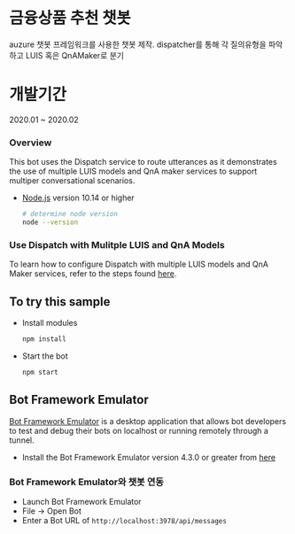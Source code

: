 # 금융상품 추천 챗봇

auzure 챗봇 프레임워크를 사용한 챗봇 제작.
dispatcher를 통해 각 질의유형을 파악하고 LUIS 혹은 QnAMaker로 분기

# 개발기간

2020.01 ~ 2020.02


### Overview

This bot uses the Dispatch service to route utterances as it demonstrates the use of multiple LUIS models and QnA maker services to support multiper conversational scenarios.

- [Node.js](https://nodejs.org) version 10.14 or higher

    ```bash
    # determine node version
    node --version
    ```

### Use Dispatch with Mulitple LUIS and QnA Models

To learn how to configure Dispatch with multiple LUIS models and QnA Maker services, refer to the steps found [here](https://docs.microsoft.com/en-us/azure/bot-service/bot-builder-tutorial-dispatch?view=azure-bot-service-4.0).

## To try this sample

- Install modules

    ```bash
    npm install
    ```

- Start the bot

    ```bash
    npm start
    ```

## Bot Framework Emulator

[Bot Framework Emulator](https://github.com/microsoft/botframework-emulator) is a desktop application that allows bot developers to test and debug their bots on localhost or running remotely through a tunnel.

- Install the Bot Framework Emulator version 4.3.0 or greater from [here](https://github.com/Microsoft/BotFramework-Emulator/releases)

###  Bot Framework Emulator와 챗봇 연동

- Launch Bot Framework Emulator
- File -> Open Bot
- Enter a Bot URL of `http://localhost:3978/api/messages`
